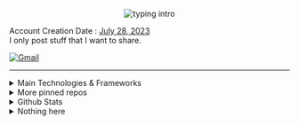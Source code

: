 <p align="center"><img src="https://readme-typing-svg.herokuapp.com?color=00FF00&size=18&duration=3500&pause=100&center=true&vCenter=true&lines=Klaus+Jackson;Blue+Sky;" alt="typing intro"></p>

Account Creation Date : [July 28, 2023](https://github.com/KlausJackson?tab=overview&from=2023-07-01&to=2023-07-31) <br>
I only post stuff that I want to share.

<!-- [![Steam](https://img.shields.io/badge/Steam-000050?style=for-the-badge&logo=steam&logoColor=white)](https://steamcommunity.com/id/KlausJackson/)  -->

[![Gmail](https://img.shields.io/badge/Gmail-D14836?style=for-the-badge&logo=gmail&logoColor=white)](mailto:KlausJackson2@gmail.com)

<hr>

<details>
  <summary>Main Technologies & Frameworks</summary>
  <div align="center">
    <p>I like ESP32.</p>
    <p>"https://skillicons.dev/icons?i="</p>
    <details>
      <summary>Languages</summary>
      <img src="https://skillicons.dev/icons?i=python,javascript,typescript,go,dart,cs,cpp&theme=dark" width="400">
    </details>
    <br>
    <details>
      <summary>Frameworks</summary>
      <img src="https://skillicons.dev/icons?i=express,nest,next,dotnet,adonis,flutter&theme=dark" width="360">
    </details>
    <br>
    <details>
      <summary>Others</summary>
      <img src="https://skillicons.dev/icons?i=mysql,mongodb,docker,kubernetes,redis,pytorch,scikitlearn&theme=dark" width="400">
    </details>
  </div>
</details>

<details>
  <summary>More pinned repos</summary>
  <p>Nothing yet</p>
  
  <!-- [![Repo Card](https://github-readme-stats.vercel.app/api/pin/?username=KlausJackson&show_icons=true&theme=transparent&text_color=797ef6&repo=repo_name)](https://github.com/KlausJackson/repo_name) -->

</details>

<details>
  <summary>Github Stats</summary>

![Klaus Jackson's Analysis](https://github-profile-summary-cards.vercel.app/api/cards/profile-details?username=KlausJackson&theme=transparent)
[![Klaus Jackson's GitHub stats](https://github-stats-omega-eight.vercel.app/api?username=KlausJackson&show_icons=true&hide=prs,contribs&theme=transparent&text_color=797ef6&rank_icon=percentile&show=discussions_started,discussions_answered)](https://github.com/anuraghazra/github-readme-stats)
![Top Langs](https://github-stats-omega-eight.vercel.app/api/top-langs/?username=KlausJackson&layout=compact&show_icons=true&theme=transparent&text_color=797ef6&hide=html,cmake,css,scss,shell,objective-c&langs_count=10&exclude_repo=portfolio)

</details>

<details>
  <summary>Nothing here</summary>
    
  [![Patreon](https://img.shields.io/badge/Patreon-AC2AC2?style=for-the-badge&logo=patreon&logoColor=white)](https://patreon.com/KlausJackson)
  [![Buy Me A Coffee](https://img.shields.io/badge/BuyMeCoffee-FFFF00?style=for-the-badge&logo=buymeacoffee&logoColor=black)](https://buymeacoffee.com/KlausJackson)
  ![A very nice image](image.jpeg)

</details>
